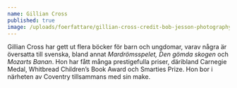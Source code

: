 ```yaml
---
name: Gillian Cross
published: true
image: /uploads/foerfattare/gillian-cross-credit-bob-jesson-photography.jpg
---
```

Gillian Cross har gett ut flera böcker för barn och ungdomar, varav några är översatta till svenska, bland annat _Mardrömsspelet, Den gömda skogen_ och _Mozarts Banan_. Hon har fått många prestigefulla priser, däribland Carnegie Medal, Whitbread Children’s Book Award och Smarties Prize. Hon bor i närheten av Coventry tillsammans med sin make.
